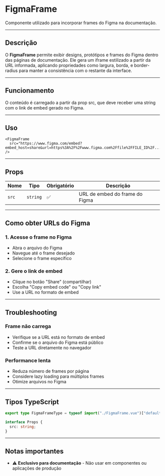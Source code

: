 # FigmaFrame

Componente utilizado para incorporar frames do Figma na documentação.

---

## Descrição

O **FigmaFrame** permite exibir designs, protótipos e frames do Figma dentro das páginas de documentação. Ele gera um iframe estilizado a partir da URL informada, aplicando propriedades como largura, borda, e border-radius para manter a consistência com o restante da interface.

---

## Funcionamento

O conteúdo é carregado a partir da prop src, que deve receber uma string com o link de embed gerado no Figma.

---

## Uso

```vue
<FigmaFrame 
  src="https://www.figma.com/embed?embed_host=share&url=https%3A%2F%2Fwww.figma.com%2Ffile%2FFILE_ID%2F..."
/>
```

---

## Props

| Nome | Tipo | Obrigatório | Descrição |
|------|------|-------------|-----------|
| `src` | `string` | ✅ | URL de embed do frame do Figma |

---


## Como obter URLs do Figma

### 1. Acesse o frame no Figma
- Abra o arquivo do Figma
- Navegue até o frame desejado
- Selecione o frame específico

### 2. Gere o link de embed
- Clique no botão "Share" (compartilhar)
- Escolha "Copy embed code" ou "Copy link"
- Use a URL no formato de embed

---

## Troubleshooting

### Frame não carrega
- Verifique se a URL está no formato de embed
- Confirme se o arquivo do Figma está público
- Teste a URL diretamente no navegador


### Performance lenta
- Reduza número de frames por página
- Considere lazy loading para múltiplos frames
- Otimize arquivos no Figma

---

## Tipos TypeScript

```typescript path=null start=null
export type FigmaFrameType = typeof import("./FigmaFrame.vue")["default"];

interface Props {
  src: string;
}
```

---

## Notas importantes

- ⚠️ **Exclusivo para documentação** - Não usar em componentes ou aplicações de produção
